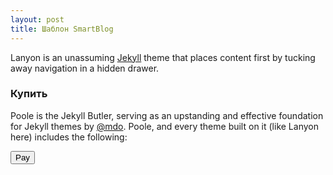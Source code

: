 ```yaml
---
layout: post
title: Шаблон SmartBlog
---
```


Lanyon is an unassuming [Jekyll](http://jekyllrb.com) theme that places content first by tucking away navigation in a hidden drawer.

### Купить

Poole is the Jekyll Butler, serving as an upstanding and effective foundation for Jekyll themes by [@mdo](https://twitter.com/mdo). Poole, and every theme built on it (like Lanyon here) includes the following:


<form id="payment" name="payment" method="post" action="https://sci.interkassa.com/" enctype="utf-8">
	<input type="hidden" name="ik_co_id" value="55e6f0583b1eaf51448b4568" />
	<input type="hidden" name="ik_pm_no" value="ID_4233" />
	<input type="hidden" name="ik_am" value="1000" />
	<input type="hidden" name="ik_cur" value="RUB" />
	<input type="hidden" name="ik_desc" value="Datalife SmartBlog" />
	<input type="hidden" name="ik_exp" value="2015-09-03" />
        <input type="submit" value="Pay">
</form>




